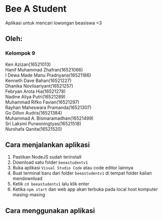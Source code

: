 # Bee A Student

Aplikasi untuk mencari lowongan beasiswa <3

## Oleh:
### Kelompok 9 
Ken Azizan(16521013) \
Hanif Muhammad Zhafran(16521066) \
I Dewa Made Manu Pradnyana(16521186) \
Kenneth Dave Bahan(16521227) \
Dhanika Novlisariyant(16521257) \
Febryan Arota Hia(16521278) \
Nadine Aliya Putri(16521289) \
Muhammad Rifko Favian(16521297) \
Rayhan Maheswara Pramanda(16521307) \
Go Dillon Audris(16521384) \
Muhammad A. Bismaramadhan(16521499) \
Sri Laksmi Purwoningtyas(16521518) \
Nurshafa Qanita(16521520)

## Cara menjalankan aplikasi
1. Pastikan NodeJS sudah terinstall
2. Download satu folder `beeastudentv1`
3. Buka aplikasi `Visual Studio Code` atau code editor lainnya
4. Buat terminal baru dari folder `beeastudentv1` di tempat folder kalian mendownload
5. Ketik `cd beeastudentv1` lalu klik enter
6. Ketika `npm start` dan web app akan terbuka pada local host komputer masing-masing

## Cara menggunakan aplikasi
